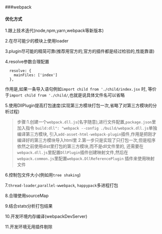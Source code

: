 ###webpack 

#### 优化方式
1.跟上技术迭代(node,npm,yarn,webpack等新版本)

2.在尽可能少的模块上使用loader

3.plugin尽可能的精简可靠(推荐用官方的,官方的插件都是经过检验的,性能靠谱)

4.resolve参数合理配置
```
  resolve: {
    mainFiles: ['index'] 
  },
```
作用是,如果一条导入语句例如`import child from './child/index.jsx` 时,
等价于`import child from './child/`,也就是说具体文件名可以省略

5.使用DllPlugin提高打包速度(实现第三方模块打包一次,省略了对第三方模块的分析过程)
 >步骤:1.创建一个`webpack.dll.js`(名字随意),进行文件配置,`package.json`里加入指令
 `build:dll": "webpack --config ./build/webpack.dll.js`单独编译第三方模块,
 引入`add-asset-html-webpack-plugin`插件,作用是把刚才编译好的第三方模块导入html里
 2.第一步只是实现了只打包一次,但是程序依然之前使用dist里打包的第三方模块,而不是dll文件里的,
 还需要在`webpack.dll.js`里配置`DllPlugin`插件创建映射文件,然后在`webpack.common.js`里配置`webpack.DllReferencePlugin`
 插件来使用映射文件

6.控制包文件大小(例如用`tree shaking`)

7.`thread-loader`,`parallel-wwebpack`, `happypack`多进程打包

8.合理使用sourceMap

9.结合stats分析打包结果

10.开发环境内存编译(webpackDevServer)

11.开发环境无用插件剔除